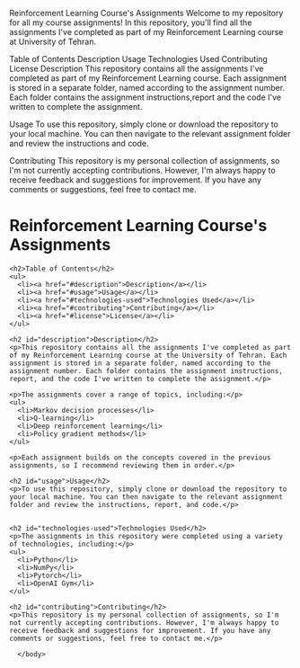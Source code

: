 Reinforcement Learning Course's Assignments
Welcome to my repository for all my course assignments! In this repository, you'll find all the assignments I've completed as part of my Reinforcement Learning course at University of Tehran.

Table of Contents
Description
Usage
Technologies Used
Contributing
License
Description
This repository contains all the assignments I've completed as part of my Reinforcement Learning course. Each assignment is stored in a separate folder, named according to the assignment number. Each folder contains the assignment instructions,report and the code I've written to complete the assignment.

Usage
To use this repository, simply clone or download the repository to your local machine. You can then navigate to the relevant assignment folder and review the instructions and code.

Contributing
This repository is my personal collection of assignments, so I'm not currently accepting contributions. However, I'm always happy to receive feedback and suggestions for improvement. If you have any comments or suggestions, feel free to contact me.

<!DOCTYPE html>
<html>
  <head>
    <meta charset="utf-8">
    <title>Reinforcement Learning Course's Assignments</title>
  </head>
  <body>
    <h1>Reinforcement Learning Course's Assignments</h1>

    <h2>Table of Contents</h2>
    <ul>
      <li><a href="#description">Description</a></li>
      <li><a href="#usage">Usage</a></li>
      <li><a href="#technologies-used">Technologies Used</a></li>
      <li><a href="#contributing">Contributing</a></li>
      <li><a href="#license">License</a></li>
    </ul>

    <h2 id="description">Description</h2>
    <p>This repository contains all the assignments I've completed as part of my Reinforcement Learning course at the University of Tehran. Each assignment is stored in a separate folder, named according to the assignment number. Each folder contains the assignment instructions, report, and the code I've written to complete the assignment.</p>

    <p>The assignments cover a range of topics, including:</p>
    <ul>
      <li>Markov decision processes</li>
      <li>Q-learning</li>
      <li>Deep reinforcement learning</li>
      <li>Policy gradient methods</li>
    </ul>

    <p>Each assignment builds on the concepts covered in the previous assignments, so I recommend reviewing them in order.</p>

    <h2 id="usage">Usage</h2>
    <p>To use this repository, simply clone or download the repository to your local machine. You can then navigate to the relevant assignment folder and review the instructions, report, and code.</p>


    <h2 id="technologies-used">Technologies Used</h2>
    <p>The assignments in this repository were completed using a variety of technologies, including:</p>
    <ul>
      <li>Python</li>
      <li>NumPy</li>
      <li>Pytorch</li>
      <li>OpenAI Gym</li>
    </ul>

    <h2 id="contributing">Contributing</h2>
    <p>This repository is my personal collection of assignments, so I'm not currently accepting contributions. However, I'm always happy to receive feedback and suggestions for improvement. If you have any comments or suggestions, feel free to contact me.</p>

      </body>
</html>
